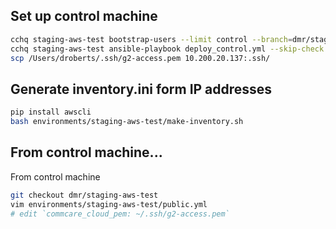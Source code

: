## Set up control machine
```bash
cchq staging-aws-test bootstrap-users --limit control --branch=dmr/staging-aws-test
cchq staging-aws-test ansible-playbook deploy_control.yml --skip-check --branch=dmr/staging-aws-test
scp /Users/droberts/.ssh/g2-access.pem 10.200.20.137:.ssh/
```

## Generate inventory.ini form IP addresses

```bash
pip install awscli
bash environments/staging-aws-test/make-inventory.sh
```

## From control machine...

From control machine
```bash
git checkout dmr/staging-aws-test
vim environments/staging-aws-test/public.yml
# edit `commcare_cloud_pem: ~/.ssh/g2-access.pem`
```
